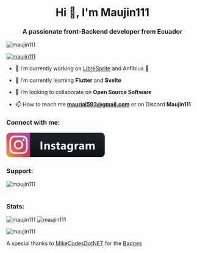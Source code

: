 <h1 align="center">Hi 👋, I'm Maujin111</h1>
<h3 align="center">A passionate front-Backend developer from Ecuador</h3>

<p align="left"> <img src="https://komarev.com/ghpvc/?username=maujin111&label=Profile%20views&color=0e75b6&style=flat" alt="maujin111" /> </p>

<p align="left"> <a href="https://github.com/ryo-ma/github-profile-trophy"><img src="https://github-profile-trophy.vercel.app/?username=maujin111&&theme=gruvbox" alt="maujin111" /></a> </p>



- 🔭 I’m currently working on [LibreSprite](https://github.com/LibreSprite/LibreSprite) and Anfibiua 🦎

- 🌱 I’m currently learning **Flutter** and **Svelte**

- 👯 I’m looking to collaborate on **Open Source Software**

- 📫 How to reach me **maurial593@gmail.com** or on Discord **Maujin111**

<h3 align="left">Connect with me:</h3>
<p align="left">
<a href="https://instagram.com/maujin111" target="blank"><img src="/svg/social/instagram.svg" alt="example badge" style="vertical-align:top margin:6px 4px"></a>
</p>



<h3 align="left">Support:</h3>
<p><a href="https://www.buymeacoffee.com/maujin111"> <img align="left" src="https://cdn.buymeacoffee.com/buttons/v2/default-yellow.png" height="50" width="210" alt="maujin111" /></a></p>
<br>
<br>
<h3 align="left">Stats:</h3>
<p>
  <img  src="https://github-readme-stats.vercel.app/api?username=maujin111&show_icons=true&locale=en&theme=dark&show_icons=true" alt="maujin111" />
      
  
  <img  src="https://github-readme-stats.vercel.app/api/top-langs?username=maujin111&show_icons=true&locale=en&layout=compact&theme=dark&show_icons=true" alt="maujin111" />  
</p>

<p><img  src="https://github-readme-streak-stats.herokuapp.com/?user=maujin111&theme=dark" alt="maujin111" /></p>


<spam> A special thanks to <a href='https://github.com/MikeCodesDotNET'>MikeCodesDotNET</a> for the <a href='https://github.com/MikeCodesDotNET/ColoredBadges'>Badges</a></spam>
